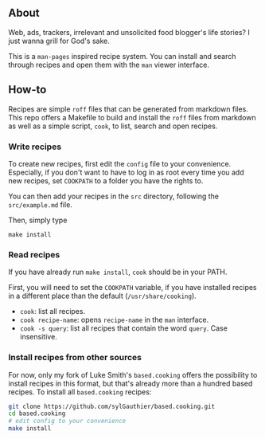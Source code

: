 ## About

Web, ads, trackers, irrelevant and unsolicited food blogger's life stories? I
just wanna grill for God's sake.

This is a `man-pages` inspired recipe system. You can install and search through
recipes and open them with the `man` viewer interface.

## How-to

Recipes are simple `roff` files that can be generated from markdown files. This
repo offers a Makefile to build and install the `roff` files from markdown as
well as a simple script, `cook`, to list, search and open recipes.

### Write recipes

To create new recipes, first edit the `config` file to your convenience.
Especially, if you don't want to have to log in as root every time you add new
recipes, set `COOKPATH` to a folder you have the rights to.

You can then add your recipes in the `src` directory, following the
`src/example.md` file.

Then, simply type

```
make install
```

### Read recipes

If you have already run `make install`, `cook` should be in your PATH.

First, you will need to set the `COOKPATH` variable, if you have installed
recipes in a different place than the default (`/usr/share/cooking`).

- `cook`: list all recipes.
- `cook recipe-name`: opens `recipe-name` in the `man` interface.
- `cook -s query`: list all recipes that contain the word `query`. Case
  insensitive.

### Install recipes from other sources

For now, only my fork of Luke Smith's `based.cooking` offers the possibility to
install recipes in this format, but that's already more than a hundred based
recipes. To install all `based.cooking` recipes:

```bash
git clone https://github.com/sylGauthier/based.cooking.git
cd based.cooking
# edit config to your convenience
make install
```
